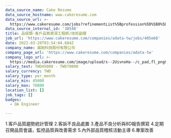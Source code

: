 ```yaml
---
data_source_name: Cake Resume
data_source_hostname: www.cakeresume.com
data_source_url: >-
  https://www.cakeresume.com/jobs?refinementList%5Bprofession%5D%5B0%5D=engineering_qa-engineer&refinementList%5Bsalary_type%5D=per_month&refinementList%5Bsalary_currency%5D=TWD&range%5Bsalary_range%5D%5Bmax%5D=600000
data_source_internal_id: '38548'
title: 品保類-客戶品質資深工程師/技術副理
job_url: 'https://www.cakeresume.com/companies/adata-tw/jobs/405e68'
date: 2022-03-28T03:54:04.684Z
company_name: 威剛科技股份有限公司
company_page_url: 'https://www.cakeresume.com/companies/adata-tw'
company_logo_url: >-
  https://media.cakeresume.com/image/upload/s--2UivnoHa--/c_pad,fl_png8,h_200,w_200/v1646730026/h0iwqasgiqfgrvh4eik8.png
salary_text: TWD45000 - TWD70000
salary_currency: TWD
salary_type: per_month
salary_min: 45000
salary_max: 70000
location_list: []
job_tags: []
badges:
  - QA Engineer

---
```


1.客戶品質趨勢統計管理 2.客訴不良品處置 3.產品不良分析與8D報告撰寫 4.定期召開品質會議，監控品質與改善需求 5.內外部品質稽核活動主導 6.專案改善